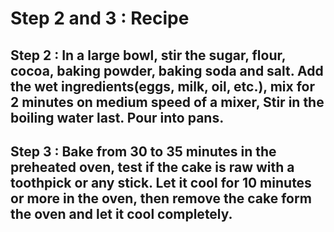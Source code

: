 # Step 2 and 3 : Recipe

## Step 2 : In a large bowl, stir the sugar, flour, cocoa, baking powder, baking soda and salt. Add the wet ingredients(eggs, milk, oil, etc.), mix for 2 minutes on medium speed of a mixer, Stir in the boiling water last. Pour into pans.

## Step 3 : Bake from 30 to 35 minutes in the preheated oven, test if the cake is raw with a toothpick or any stick. Let it cool for 10 minutes or more in the oven, then remove the cake form the oven and let it cool completely.

